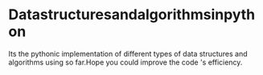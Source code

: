 # Datastructuresandalgorithmsinpython
Its the pythonic implementation of different types of data structures and algorithms using so far.Hope you could improve the code 's efficiency.
